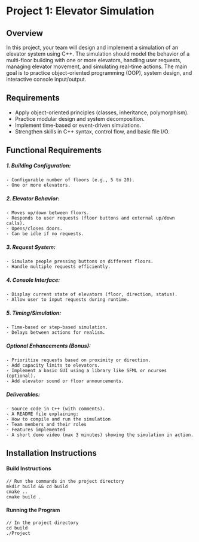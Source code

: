 # Project 1: Elevator Simulation

## Overview

In this project, your team will design and implement a simulation of an elevator system using C++. 
The simulation should model the behavior of a multi-floor building with one or more elevators, handling 
user requests, managing elevator movement, and simulating real-time actions. The main goal is to 
practice object-oriented programming (OOP), system design, and interactive console input/output.

## Requirements

- Apply object-oriented principles (classes, inheritance, polymorphism).
- Practice modular design and system decomposition.
- Implement time-based or event-driven simulations.
- Strengthen skills in C++ syntax, control flow, and basic file I/O.

## Functional Requirements

##### 1. Building Configuration:

    - Configurable number of floors (e.g., 5 to 20).
    - One or more elevators.

##### 2. Elevator Behavior:

    - Moves up/down between floors.
    - Responds to user requests (floor buttons and external up/down calls).
    - Opens/closes doors.
    - Can be idle if no requests.

##### 3. Request System:

    - Simulate people pressing buttons on different floors.
    - Handle multiple requests efficiently.

##### 4. Console Interface:

    - Display current state of elevators (floor, direction, status).
    - Allow user to input requests during runtime.

##### 5. Timing/Simulation:

    - Time-based or step-based simulation.
    - Delays between actions for realism.

##### Optional Enhancements (Bonus):

    - Prioritize requests based on proximity or direction.
    - Add capacity limits to elevators.
    - Implement a basic GUI using a library like SFML or ncurses (optional).
    - Add elevator sound or floor announcements.

##### Deliverables:

    - Source code in C++ (with comments).
    - A README file explaining:
    - How to compile and run the simulation
    - Team members and their roles
    - Features implemented
    - A short demo video (max 3 minutes) showing the simulation in action.

## Installation Instructions

#### Build Instructions

```
// Run the commands in the project directory
mkdir build && cd build
cmake ..
cmake build .

```

#### Running the Program

```
// In the project directory
cd build
./Project

```
